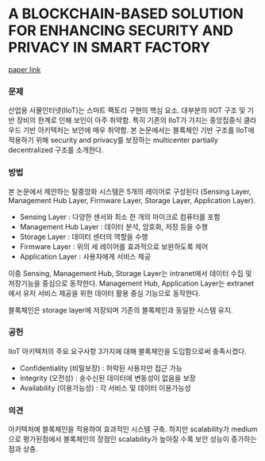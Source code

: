 # A BLOCKCHAIN-BASED SOLUTION FOR ENHANCING SECURITY AND PRIVACY IN SMART FACTORY

[paper link](https://ieeexplore.ieee.org/abstract/document/8621042?casa_token=Bbqr_tw9a0gAAAAA:sEpv581fQKcm4YvOBJWLDtnyBWVowyC6gdSg2MErU3n8-fpk1JprBi91o-Qs40UAYAVU-tieVug)

### 문제

산업용 사물인터넷(IIoT)는 스마트 팩토리 구현의 핵심 요소. 대부분의 IIOT 구조 및 기반 장비의 한계로 인해 보인이 아주 취약함.
특히 기존의 IIoT가 가지는 중앙집중식 클라우드 기반 아키텍처는 보안에 매우 취약함.
본 논문에서는 블록체인 기반 구조를 IIoT에 적용하기 위해 security and privacy를 보장하는 multicenter partially decentralized 구조를 소개한다.

### 방법

<p align="center"><src img="../resource/wan2019blockchain_1.png"></p>

본 논문에서 제안하는 탈중앙화 시스템은 5개의 레이어로 구성된다 (Sensing Layer, Management Hub Layer, Firmware Layer, Storage Layer, Application Layer).

- Sensing Layer : 다양한 센서와 최소 한 개의 마이크로 컴퓨터를 포함
- Management Hub Layer : 데이터 분석, 암호화, 저장 등을 수행
- Storage Layer : 데이터 센터의 역할을 수행
- Firmware Layer : 위의 세 레이어를 효과적으로 보완하도록 제어
- Application Layer : 사용자에게 서비스 제공
  
이중 Sensing, Management Hub, Storage Layer는 intranet에서 데이터 수집 및 저장기능을 중심으로 동작한다.
Management Hub, Application Layer는 extranet에서 유저 서비스 제공을 위한 데이터 활용 중심 기능으로 동작한다. 
  
<p align="center"><src img="../resource/wan2019blockchain_2.png"></p>

블록체인은 storage layer에 저장되며 기존의 블록체인과 동일한 시스템 유지.

### 공헌
  
IIoT 아키텍처의 주요 요구사항 3가지에 대해 블록체인을 도입함으로써 충족시켰다.
  
- Confidentiality (비밀보장) : 허락된 사용자만 접근 가능
- Integrity (오전성) : 송수신된 데이터에 변동성이 없음을 보장
- Availability (이용가능성) : 각 서비스 및 데이터 이용가능성

### 의견
  
아키텍처에 블록체인을 적용하여 효과적인 시스템 구축. 하지만 scalability가 medium으로 평가된점에서 블록체인의 장점인 scalability가 높아질 수록 
  보안 성능이 증가하는 점과 상충.
